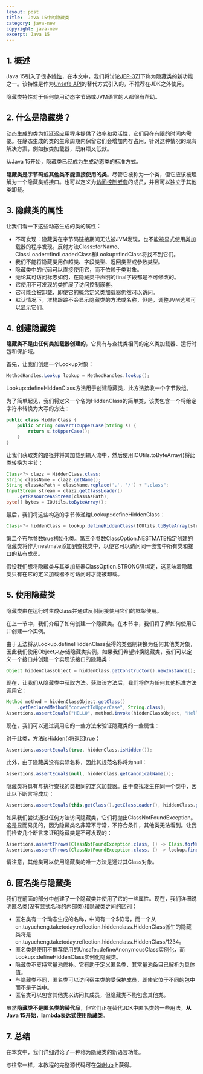 ```yaml
---
layout: post
title:  Java 15中的隐藏类
category: java-new
copyright: java-new
excerpt: Java 15
---
```


## 1. 概述

Java 15引入了很多[特性](https://www.baeldung.com/java-15-new)，在本文中，我们将讨论[JEP-371](https://openjdk.java.net/jeps/371)下称为隐藏类的新功能之一。该特性是作为[Unsafe API](https://www.baeldung.com/java-unsafe)的替代方式引入的，不推荐在JDK之外使用。

隐藏类特性对于任何使用动态字节码或JVM语言的人都很有帮助。

## 2. 什么是隐藏类？

动态生成的类为低延迟应用程序提供了效率和灵活性，它们只在有限的时间内需要。在静态生成的类的生命周期内保留它们会增加内存占用，针对这种情况的现有解决方案，例如按类加载器，既麻烦又低效。

从Java 15开始，隐藏类已经成为生成动态类的标准方式。

**隐藏类是字节码或其他类不能直接使用的类**。尽管它被称为一个类，但它应该被理解为一个隐藏类或接口。也可以定义为[访问控制嵌套](https://openjdk.org/jeps/181)的成员，并且可以独立于其他类卸载。

## 3. 隐藏类的属性

让我们看一下这些动态生成的类的属性：

-   不可发现：隐藏类在字节码链接期间无法被JVM发现，也不能被显式使用类加载器的程序发现。反射方法Class::forName、ClassLoader::findLoadedClass和Lookup::findClass将找不到它们。
-   我们不能将隐藏类用作超类、字段类型、返回类型或参数类型。
-   隐藏类中的代码可以直接使用它，而不依赖于类对象。
-   无论其可访问标志如何，在隐藏类中声明的final字段都是不可修改的。
-   它使用不可发现的类扩展了访问控制嵌套。
-   它可能会被卸载，即使它的概念定义类加载器仍然可以访问。
-   默认情况下，堆栈跟踪不会显示隐藏类的方法或名称，但是，调整JVM选项可以显示它们。

## 4. 创建隐藏类

**隐藏类不是由任何类加载器创建的**，它具有与查找类相同的定义类加载器、运行时包和保护域。

首先，让我们创建一个Lookup对象：

```java
MethodHandles.Lookup lookup = MethodHandles.lookup();
```

Lookup::defineHiddenClass方法用于创建隐藏类，此方法接收一个字节数组。

为了简单起见，我们将定义一个名为HiddenClass的简单类，该类包含一个将给定字符串转换为大写的方法：

```java
public class HiddenClass {
    public String convertToUpperCase(String s) {
        return s.toUpperCase();
    }
}
```

让我们获取类的路径并将其加载到输入流中，然后使用IOUtils.toByteArray()将此类转换为字节：

```java
Class<?> clazz = HiddenClass.class;
String className = clazz.getName();
String classAsPath = className.replace('.', '/') + ".class";
InputStream stream = clazz.getClassLoader()
    .getResourceAsStream(classAsPath);
byte[] bytes = IOUtils.toByteArray();
```

最后，我们将这些构造的字节传递给Lookup::defineHiddenClass：

```java
Class<?> hiddenClass = lookup.defineHiddenClass(IOUtils.toByteArray(stream), true, ClassOption.NESTMATE).lookupClass();
```

第二个布尔参数true初始化类。第三个参数ClassOption.NESTMATE指定创建的隐藏类将作为nestmate添加到查找类中，以便它可以访问同一嵌套中所有类和接口的私有成员。

假设我们想将隐藏类与其类加载器ClassOption.STRONG强绑定，这意味着隐藏类只有在它的定义加载器不可访问时才能被卸载。

## 5. 使用隐藏类

隐藏类由在运行时生成class并通过反射间接使用它们的框架使用。

在上一节中，我们介绍了如何创建一个隐藏类。在本节中，我们将了解如何使用它并创建一个实例。

由于无法将从Lookup.defineHiddenClass获得的类强制转换为任何其他类对象，因此我们使用Object来存储隐藏类实例。如果我们希望转换隐藏类，我们可以定义一个接口并创建一个实现该接口的隐藏类：

```java
Object hiddenClassObject = hiddenClass.getConstructor().newInstance();
```

现在，让我们从隐藏类中获取方法。获取该方法后，我们将作为任何其他标准方法调用它：

```java
Method method = hiddenClassObject.getClass()
    .getDeclaredMethod("convertToUpperCase", String.class);
Assertions.assertEquals("HELLO", method.invoke(hiddenClassObject, "Hello"));
```

现在，我们可以通过调用它的一些方法来验证隐藏类的一些属性：

对于此类，方法isHidden()将返回true：

```java
Assertions.assertEquals(true, hiddenClass.isHidden());
```

此外，由于隐藏类没有实际名称，因此其规范名称将为null：

```java
Assertions.assertEquals(null, hiddenClass.getCanonicalName());
```

隐藏类将具有与执行查找的类相同的定义加载器。由于查找发生在同一个类中，因此以下断言将成功：

```java
Assertions.assertEquals(this.getClass().getClassLoader(), hiddenClass.getClassLoader());
```

如果我们尝试通过任何方法访问隐藏类，它们将抛出ClassNotFoundException。这是显而易见的，因为隐藏类名非常不寻常，不符合条件，其他类无法看到。让我们检查几个断言来证明隐藏类是不可发现的：

```java
Assertions.assertThrows(ClassNotFoundException.class, () -> Class.forName(hiddenClass.getName()));
Assertions.assertThrows(ClassNotFoundException.class, () -> lookup.findClass(hiddenClass.getName()));
```

请注意，其他类可以使用隐藏类的唯一方法是通过其Class对象。

## 6. 匿名类与隐藏类

我们在前面的部分中创建了一个隐藏类并使用了它的一些属性。现在，我们详细说明匿名类(没有显式名称的内部类)和隐藏类之间的区别：

-   匿名类有一个动态生成的名称，中间有一个$符号，而一个从cn.tuyucheng.taketoday.reflection.hiddenclass.HiddenClass派生的隐藏类将是cn.tuyucheng.taketoday.reflection.hiddenclass.HiddenClass/1234。
-   匿名类是使用不推荐使用的Unsafe::defineAnonymousClass实例化，而Lookup::defineHiddenClass实例化隐藏类。
-   隐藏类不支持常量池修补。它有助于定义匿名类，其常量池条目已解析为具体值。
-   与隐藏类不同，匿名类可以访问宿主类的受保护成员，即使它位于不同的包中而不是子类中。
-   匿名类可以包含其他类以访问其成员，但隐藏类不能包含其他类。

虽然**隐藏类不是匿名类的替代品**，但它们正在替代JDK中匿名类的一些用法。**从Java 15开始，lambda表达式使用隐藏类**。

## 7. 总结

在本文中，我们详细讨论了一种称为隐藏类的新语言功能。

与往常一样，本教程的完整源代码可在[GitHub](https://github.com/tuyucheng7/taketoday-tutorial4j/tree/master/java-core-modules/java-15)上获得。